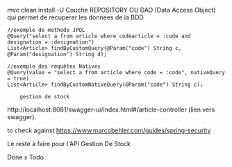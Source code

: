 mvc clean install -U
Couche REPOSITORY OU DAO (Data Access Object) qui permet de recuperer les donnees de la BDD

    //exemple de methode JPQL
    @Query("select a from article where codearticle = :code and designation = :designation")
    List<Article> findByCustomQuery(@Param("code") String c, @Param("designation") String d);

    //exemple des requêtes Natives
    @Query(value = "select a from article where code = :code", nativeQuery = true)
    List<Article> findByCustomNativeQuery(@Param("code") String c);

    	gestion de stock


http://localhost:8081/swagger-ui/index.html#/article-controller (lien vers swagger).


to check against
https://www.marcobehler.com/guides/spring-security

Le reste à faire pour l'API Gestion De Stock

Done 
x Todo